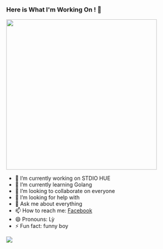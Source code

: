 ### Here is What I'm Working On !  👋

<img with="500" height="400" src="https://cdna.artstation.com/p/assets/images/images/049/841/006/large/aaron-burnhope-wideshot.jpg?1653442446">

- 🔭 I’m currently working on STDIO HUE
- 🌱 I’m currently learning Golang
- 👯 I’m looking to collaborate on everyone
- 🤔 I’m looking for help with 
- 💬 Ask me about everything
- 📫 How to reach me: [Facebook](https://www.facebook.com/huytran.16.02.98/)
- 😄 Pronouns: Lỳ
- ⚡ Fun fact: funny boy

![](https://media1.giphy.com/media/l3nSWRgDAparB8ad2/giphy.gif)

